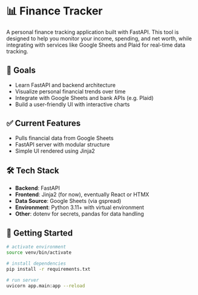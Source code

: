 # 📊 Finance Tracker

A personal finance tracking application built with FastAPI. This tool is designed to help you monitor your income, spending, and net worth, while integrating with services like Google Sheets and Plaid for real-time data tracking.

## 🌟 Goals

- Learn FastAPI and backend architecture
- Visualize personal financial trends over time
- Integrate with Google Sheets and bank APIs (e.g. Plaid)
- Build a user-friendly UI with interactive charts

## ✅ Current Features

- Pulls financial data from Google Sheets
- FastAPI server with modular structure
- Simple UI rendered using Jinja2

## 🛠 Tech Stack

- **Backend**: FastAPI
- **Frontend**: Jinja2 (for now), eventually React or HTMX
- **Data Source**: Google Sheets (via gspread)
- **Environment**: Python 3.11+ with virtual environment
- **Other**: dotenv for secrets, pandas for data handling

## 🚀 Getting Started

```bash
# activate environment
source venv/bin/activate

# install dependencies
pip install -r requirements.txt

# run server
uvicorn app.main:app --reload
```
